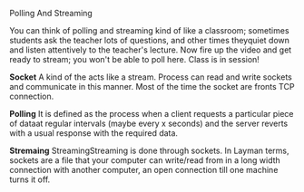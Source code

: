 Polling And Streaming

You can think of polling and streaming kind of like a classroom; sometimes students ask the teacher lots of questions, and other times theyquiet down and listen 
attentively to the teacher's lecture. Now fire up the video and get ready to stream; you won't be able to poll here. Class is in session!

**Socket** A kind of the acts like a stream. Process can read and write sockets and communicate in this manner. Most of the time the socket are fronts TCP connection. 

**Polling**
It is defined as the process when a client requests a particular piece of dataat regular intervals (maybe every x seconds) and the server reverts with a usual 
response with the required data.

**Stremaing** StreamingStreaming is done through sockets. In Layman terms, sockets are a file that your computer can write/read from in a long width connection with another computer, 
an open connection till one machine turns it off.
